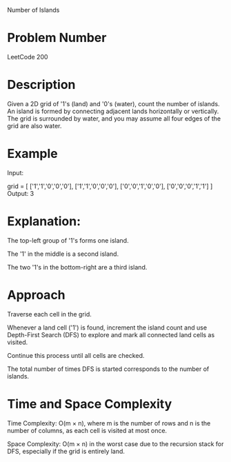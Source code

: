 Number of Islands
# Problem Number
LeetCode 200

# Description
Given a 2D grid of '1's (land) and '0's (water), count the number of islands.
An island is formed by connecting adjacent lands horizontally or vertically.
The grid is surrounded by water, and you may assume all four edges of the grid are also water.

# Example
Input:


grid = [
  ['1','1','0','0','0'],
  ['1','1','0','0','0'],
  ['0','0','1','0','0'],
  ['0','0','0','1','1']
]
Output:
3

# Explanation:

The top-left group of '1's forms one island.

The '1' in the middle is a second island.

The two '1's in the bottom-right are a third island.

# Approach
Traverse each cell in the grid.

Whenever a land cell ('1') is found, increment the island count and use Depth-First Search (DFS) to explore and mark all connected land cells as visited.

Continue this process until all cells are checked.

The total number of times DFS is started corresponds to the number of islands.

# Time and Space Complexity
Time Complexity: O(m × n), where m is the number of rows and n is the number of columns, as each cell is visited at most once.

Space Complexity: O(m × n) in the worst case due to the recursion stack for DFS, especially if the grid is entirely land.

